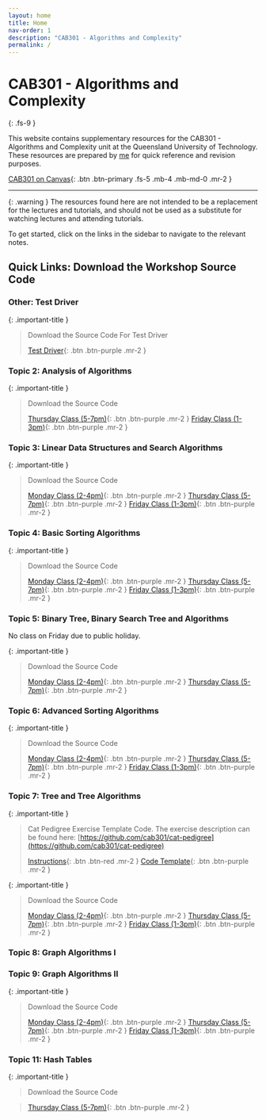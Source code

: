 ```yaml
---
layout: home
title: Home
nav-order: 1
description: "CAB301 - Algorithms and Complexity"
permalink: /
---
```


# CAB301 - Algorithms and Complexity
{: .fs-9 }

This website contains supplementary resources for the CAB301 - Algorithms and Complexity unit at the Queensland University of Technology. These resources are prepared by [me](https://github.com/autumnssuns) for quick reference and revision purposes.

[CAB301 on Canvas](https://canvas.qut.edu.au/courses/1910/modules){: .btn .btn-primary .fs-5 .mb-4 .mb-md-0 .mr-2 }

---

{: .warning }
The resources found here are not intended to be a replacement for the lectures and tutorials, and should not be used as a substitute for watching lectures and attending tutorials.

To get started, click on the links in the sidebar to navigate to the relevant notes.

## Quick Links: Download the Workshop Source Code

### Other: Test Driver

{: .important-title }
> Download the Source Code For Test Driver
>
> [Test Driver](https://github.com/cab301/test-driver/archive/main.zip){: .btn .btn-purple .mr-2 }

### Topic 2: Analysis of Algorithms

{: .important-title }
> Download the Source Code
> 
> [Thursday Class (5-7pm)](https://github.com/cab301/prac-02/archive/23se1-thu-5.zip){: .btn .btn-purple .mr-2 }
> [Friday Class (1-3pm)](https://github.com/cab301/prac-02/archive/23se1-fri-1.zip){: .btn .btn-purple .mr-2 }

### Topic 3: Linear Data Structures and Search Algorithms

{: .important-title }
> Download the Source Code
>
> [Monday Class (2-4pm)](https://github.com/cab301/prac-03/archive/23se1-mon-2.zip){: .btn .btn-purple .mr-2 }
> [Thursday Class (5-7pm)](https://github.com/cab301/prac-03/archive/23se1-thu-5.zip){: .btn .btn-purple .mr-2 }
> [Friday Class (1-3pm)](https://github.com/cab301/prac-03/archive/23se1-fri-1.zip){: .btn .btn-purple .mr-2 }

### Topic 4: Basic Sorting Algorithms

{: .important-title }
> Download the Source Code
>
> [Monday Class (2-4pm)](https://github.com/cab301/prac-04/archive/23se1-mon-2.zip){: .btn .btn-purple .mr-2 }
> [Thursday Class (5-7pm)](https://github.com/cab301/prac-04/archive/23se1-thu-5.zip){: .btn .btn-purple .mr-2 }
> [Friday Class (1-3pm)](https://github.com/cab301/prac-04/archive/23se1-fri-1.zip){: .btn .btn-purple .mr-2 }

### Topic 5: Binary Tree, Binary Search Tree and Algorithms

No class on Friday due to public holiday.

{: .important-title }
> Download the Source Code
>
> [Monday Class (2-4pm)](https://github.com/cab301/prac-05/archive/23se1-mon-2.zip){: .btn .btn-purple .mr-2 }
> [Thursday Class (5-7pm)](https://github.com/cab301/prac-05/archive/23se1-thu-5.zip){: .btn .btn-purple .mr-2 }

### Topic 6: Advanced Sorting Algorithms

{: .important-title }
> Download the Source Code
>
> [Monday Class (2-4pm)](https://github.com/cab301/prac-06/archive/23se1-mon-2.zip){: .btn .btn-purple .mr-2 }
> [Thursday Class (5-7pm)](https://github.com/cab301/prac-06/archive/23se1-thu-5.zip){: .btn .btn-purple .mr-2 }
> [Friday Class (1-3pm)](https://github.com/cab301/prac-06/archive/23se1-fri-1.zip){: .btn .btn-purple .mr-2 }

### Topic 7: Tree and Tree Algorithms

{: .important-title }
> Cat Pedigree Exercise Template Code. The exercise description can be found here: [https://github.com/cab301/cat-pedigree](https://github.com/cab301/cat-pedigree)
>
> [Instructions](https://github.com/cab301/cat-pedigree){: .btn .btn-red .mr-2 }
> [Code Template](https://github.com/cab301/cat-pedigree/archive/main.zip){: .btn .btn-purple .mr-2 }

{: .important-title }
> Download the Source Code
>
> [Monday Class (2-4pm)](https://github.com/cab301/prac-07/archive/23se1-mon-2.zip){: .btn .btn-purple .mr-2 }
> [Thursday Class (5-7pm)](https://github.com/cab301/prac-07/archive/23se1-thu-5.zip){: .btn .btn-purple .mr-2 }
> [Friday Class (1-3pm)](https://github.com/cab301/prac-07/archive/23se1-fri-1.zip){: .btn .btn-purple .mr-2 }

### Topic 8: Graph Algorithms I

### Topic 9: Graph Algorithms II

{: .important-title }
> Download the Source Code
>
> [Monday Class (2-4pm)](https://github.com/cab301/prac-09/archive/23se1-mon-2.zip){: .btn .btn-purple .mr-2 }
> [Thursday Class (5-7pm)](https://github.com/cab301/prac-09/archive/23se1-thu-5.zip){: .btn .btn-purple .mr-2 }
> [Friday Class (1-3pm)](https://github.com/cab301/prac-09/archive/23se1-fri-1.zip){: .btn .btn-purple .mr-2 }

### Topic 11: Hash Tables

{: .important-title }
> Download the Source Code
>
<!-- > [Monday Class (2-4pm)](https://github.com/cab301/prac-09/archive/23se1-mon-2.zip){: .btn .btn-purple .mr-2 } -->
> [Thursday Class (5-7pm)](https://github.com/cab301/prac-11/archive/23se1-thu-5.zip){: .btn .btn-purple .mr-2 }
<!-- > [Friday Class (1-3pm)](https://github.com/cab301/prac-09/archive/23se1-fri-1.zip){: .btn .btn-purple .mr-2 } -->
